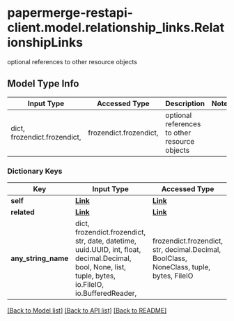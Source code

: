 # papermerge-restapi-client.model.relationship_links.RelationshipLinks

optional references to other resource objects

## Model Type Info
Input Type | Accessed Type | Description | Notes
------------ | ------------- | ------------- | -------------
dict, frozendict.frozendict,  | frozendict.frozendict,  | optional references to other resource objects | 

### Dictionary Keys
Key | Input Type | Accessed Type | Description | Notes
------------ | ------------- | ------------- | ------------- | -------------
**self** | [**Link**](Link.md) | [**Link**](Link.md) |  | [optional] 
**related** | [**Link**](Link.md) | [**Link**](Link.md) |  | [optional] 
**any_string_name** | dict, frozendict.frozendict, str, date, datetime, uuid.UUID, int, float, decimal.Decimal, bool, None, list, tuple, bytes, io.FileIO, io.BufferedReader,  | frozendict.frozendict, str, decimal.Decimal, BoolClass, NoneClass, tuple, bytes, FileIO | any string name can be used but the value must be the correct type | [optional]

[[Back to Model list]](../../README.md#documentation-for-models) [[Back to API list]](../../README.md#documentation-for-api-endpoints) [[Back to README]](../../README.md)

